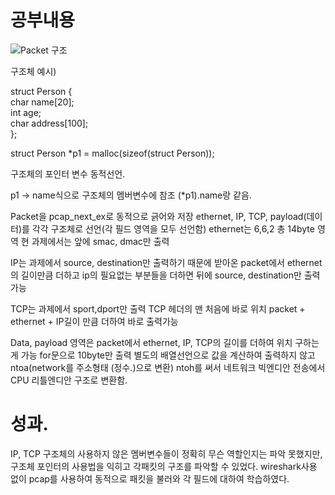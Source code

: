 # 공부내용


![Packet 구조](https://user-images.githubusercontent.com/52531056/61441680-17ff6680-a981-11e9-9200-6559023c56ca.jpg)




구조체 예시)

struct Person {    
    char name[20];         
    int age;              
   char address[100];    
};

struct Person *p1 = malloc(sizeof(struct Person));

구조체의 포인터 변수 동적선언.


p1 -> name식으로 구조체의 멤버변수에 참조
(*p1).name랑 같음.


Packet을 pcap_next_ex로 동적으로 긁어와 저장
ethernet, IP, TCP, payload(데이터)를 각각 구조체로 선언(각 필드 영역을 모두 선언함)
ethernet는 6,6,2 총 14byte 영역 현 과제에서는 앞에 smac, dmac만 출력

IP는 과제에서 source, destination만 출력하기 때문에 받아온 packet에서
ethernet의 길이만큼 더하고 ip의 필요없는 부분들을 더하면 뒤에 source, destination만 출력 가능

TCP는 과제에서 sport,dport만 출력 TCP 헤더의 맨 처음에 바로 위치
packet + ethernet + IP길이 만큼 더하여 바로 출력가능

Data, payload 영역은 packet에서 ethernet, IP, TCP의 길이를 더하여 위치 구하는게 가능
for문으로 10byte만 출력
별도의 배열선언으로 값을 계산하여 출력하지 않고 ntoa(network를 주소형태 (정수.)으로 변환)
ntoh를 써서 네트워크 빅엔디안 전송에서 CPU 리틀엔디안 구조로 변환함.


# 성과.
IP, TCP 구조체의 사용하지 않은 멤버변수들이 정확히 무슨 역할인지는 파악 못했지만,
구조체 포인터의 사용법을 익히고 각패킷의 구조를 파악할 수 있었다.
wireshark사용 없이 pcap를 사용하여 동적으로 패킷을 불러와 각 필드에 대하여 학습하였다.

